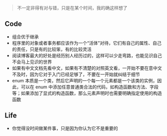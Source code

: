 > 不一定非得有对与错，只是在某个时间，我的确这样想了

## Code

+ 组合优于继承
+ 程序里的对象或者事务都应该作为一个“活体”对待，它们有自己的属性、自己的责任，只是有的比较笨，有的比较灵活
+ 阅读博客最大的好处是经历别人经历过的，这样可以少走弯路，也能见识自己不会马上见识的世界
+ 如果有中文文档先看中文，如果有不清楚的对照英文看，一开始不要在意中文不及时，因为它对于入门已经足够了，不要在一开始就纠结于细节
+ enum 本质是一个类，然后它声明的一个每一个元素都是一个该类的实例，因此，可以在 enum 中添加任意普通类合法的代码，如构造函数和方法、字段等；如果添加了显式的构造函数，那么元素声明时也需要明确指定使用的构造函数

## Life
+ 你觉得没时间做某件事，只是因为你认为它不是重要的
